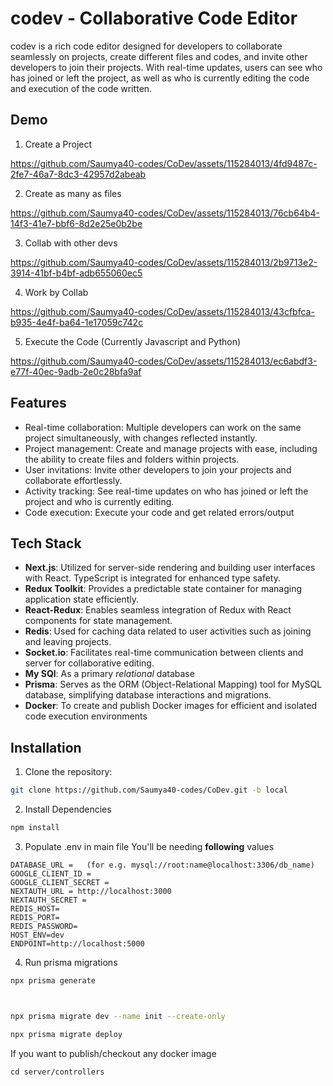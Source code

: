 # codev - Collaborative Code Editor

codev is a rich code editor designed for developers to collaborate seamlessly on projects, create different files and codes, and invite other developers to join their projects. With real-time updates, users can see who has joined or left the project, as well as who is currently editing the code and execution of the code written.

## Demo

1. Create a Project



https://github.com/Saumya40-codes/CoDev/assets/115284013/4fd9487c-2fe7-46a7-8dc3-42957d2abeab



2. Create as many as files



https://github.com/Saumya40-codes/CoDev/assets/115284013/76cb64b4-14f3-41e7-bbf6-8d2e25e0b2be




3. Collab with other devs


https://github.com/Saumya40-codes/CoDev/assets/115284013/2b9713e2-3914-41bf-b4bf-adb655060ec5




4. Work by Collab



https://github.com/Saumya40-codes/CoDev/assets/115284013/43cfbfca-b935-4e4f-ba64-1e17059c742c

5. Execute the Code (Currently Javascript and Python)




https://github.com/Saumya40-codes/CoDev/assets/115284013/ec6abdf3-e77f-40ec-9adb-2e0c28bfa9af

## Features

- Real-time collaboration: Multiple developers can work on the same project simultaneously, with changes reflected instantly.
- Project management: Create and manage projects with ease, including the ability to create files and folders within projects.
- User invitations: Invite other developers to join your projects and collaborate effortlessly.
- Activity tracking: See real-time updates on who has joined or left the project and who is currently editing.
- Code execution: Execute your code and get related errors/output

## Tech Stack

- **Next.js**: Utilized for server-side rendering and building user interfaces with React. TypeScript is integrated for enhanced type safety.
- **Redux Toolkit**: Provides a predictable state container for managing application state efficiently.
- **React-Redux**: Enables seamless integration of Redux with React components for state management.
- **Redis**: Used for caching data related to user activities such as joining and leaving projects.
- **Socket.io**: Facilitates real-time communication between clients and server for collaborative editing.
- **My SQl**: As a primary *relational* database
- **Prisma**: Serves as the ORM (Object-Relational Mapping) tool for MySQL database, simplifying database interactions and migrations.
- **Docker**: To create and publish Docker images for efficient and isolated code execution environments

## Installation

1. Clone the repository:

```bash
git clone https://github.com/Saumya40-codes/CoDev.git -b local
```
2. Install Dependencies
```bash
npm install
```
3. Populate .env in main file
You'll be needing **following** values

```
DATABASE_URL =   (for e.g. mysql://root:name@localhost:3306/db_name)
GOOGLE_CLIENT_ID = 
GOOGLE_CLIENT_SECRET = 
NEXTAUTH_URL = http://localhost:3000
NEXTAUTH_SECRET = 
REDIS_HOST=
REDIS_PORT=
REDIS_PASSWORD=
HOST_ENV=dev
ENDPOINT=http://localhost:5000
```

4. Run prisma migrations
```bash
npx prisma generate
```
```bash


npx prisma migrate dev --name init --create-only
```
```bash
npx prisma migrate deploy
```
If you want to publish/checkout any docker image 
```
cd server/controllers
```

